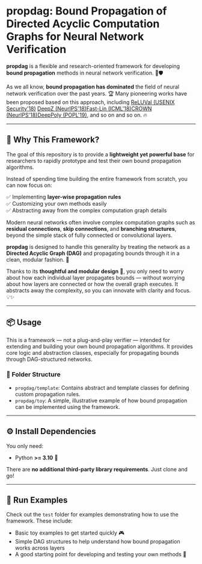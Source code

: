 # propdag: Bound Propagation of Directed Acyclic Computation Graphs for Neural Network Verification

**propdag** is a flexible and research-oriented framework for developing **bound propagation** methods in neural network verification. 🧠🛡️

As we all know, **bound propagation has dominated** the field of neural network verification over the past years. 🏆 Many pioneering works have been proposed based on this approach, including
[ReLUVal (USENIX Security'18)](https://www.usenix.org/conference/usenixsecurity18/presentation/wang-shiqi)
[DeepZ (NeurIPS'18)](https://proceedings.neurips.cc/paper_files/paper/2018/hash/f2f446980d8e971ef3da97af089481c3-Abstract.html)[Fast-Lin (ICML'18)](https://proceedings.mlr.press/v80/weng18a.html)[CROWN (NeurIPS'18)](https://proceedings.neurips.cc/paper/2018/hash/d04863f100d59b3eb688a11f95b0ae60-Abstract.html)[DeepPoly (POPL'19)](https://dl.acm.org/doi/abs/10.1145/3290354), and so on and so on. 🔥

---

## 🎯 Why This Framework?

The goal of this repository is to provide a **lightweight yet powerful base** for researchers to rapidly prototype and test their own bound propagation algorithms.

Instead of spending time building the entire framework from scratch, you can now focus on:

✅ Implementing **layer-wise propagation rules**  
✅ Customizing your own methods easily  
✅ Abstracting away from the complex computation graph details

Modern neural networks often involve complex computation graphs such as **residual connections**, **skip connections**, and **branching structures**, beyond the simple stack of fully connected or convolutional layers.

**propdag** is designed to handle this generality by treating the network as a **Directed Acyclic Graph (DAG)** and propagating bounds through it in a clean, modular fashion. 🔄

Thanks to its **thoughtful and modular design** 🧩, you only need to worry about how each individual layer propagates bounds — without worrying about how layers are connected or how the overall graph executes. It abstracts away the complexity, so you can innovate with clarity and focus. 💡✨

---

## 📦 Usage

This is a framework — not a plug-and-play verifier — intended for extending and building your own bound propagation algorithms. It provides core logic and abstraction classes, especially for propagating bounds through DAG-structured networks.

### 📁 Folder Structure

- `progdag/template`: Contains abstract and template classes for defining custom propagation rules.
- `propdag/toy`: A simple, illustrative example of how bound propagation can be implemented using the framework.

---

## ⚙️ Install Dependencies

You only need:

- Python **>= 3.10** 🐍

There are **no additional third-party library requirements**. Just clone and go!

---

## 🧪 Run Examples

Check out the `test` folder for examples demonstrating how to use the framework. These include:

- Basic toy examples to get started quickly 🎮
- Simple DAG structures to help understand how bound propagation works across layers
- A good starting point for developing and testing your own methods 🔧
